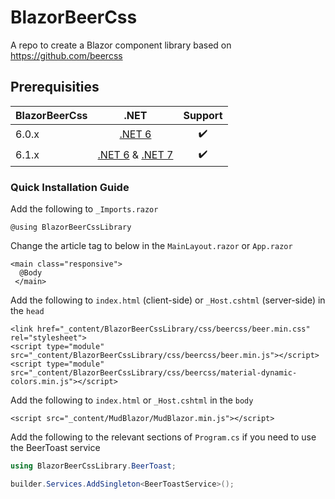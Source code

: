 # BlazorBeerCss
A repo to create a Blazor component library based on https://github.com/beercss

## Prerequisities
| BlazorBeerCss | .NET | Support |
| :--- | :---: | :---: |
| 6.0.x | [.NET 6](https://dotnet.microsoft.com/download/dotnet/6.0) | :heavy_check_mark: |
| 6.1.x | [.NET 6](https://dotnet.microsoft.com/download/dotnet/6.0) & [.NET 7](https://dotnet.microsoft.com/en-us/download/dotnet/7.0) | :heavy_check_mark: |

### Quick Installation Guide
Add the following to `_Imports.razor`
```razor
@using BlazorBeerCssLibrary
```
Change the article tag to below in the `MainLayout.razor` or `App.razor`
```razor
<main class="responsive">
  @Body
 </main>
```
Add the following to `index.html` (client-side) or `_Host.cshtml` (server-side) in the `head`
```razor
<link href="_content/BlazorBeerCssLibrary/css/beercss/beer.min.css" rel="stylesheet">
<script type="module" src="_content/BlazorBeerCssLibrary/css/beercss/beer.min.js"></script>
<script type="module" src="_content/BlazorBeerCssLibrary/css/beercss/material-dynamic-colors.min.js"></script>
```
Add the following to `index.html` or `_Host.cshtml` in the `body`
```razor
<script src="_content/MudBlazor/MudBlazor.min.js"></script>
```
Add the following to the relevant sections of `Program.cs` if you need to use the BeerToast service
```c#
using BlazorBeerCssLibrary.BeerToast;
```
```c#
builder.Services.AddSingleton<BeerToastService>();
```
